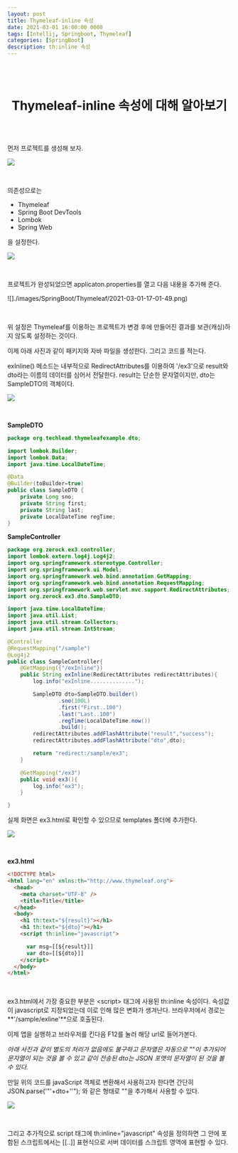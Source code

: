 ```yaml
---
layout: post
title: Thymeleaf-inline 속성
date: 2021-03-01 16:00:00 0000
tags: [Intellij, Springboot, Thymeleaf]
categories: [SpringBoot]
description: th:inline 속성
---
```


<br><br>

# <center>Thymeleaf-inline 속성에 대해 알아보기</center>

<br><br>

먼저 프로젝트를 생성해 보자.

![](/images/SpringBoot/Thymeleaf/2021-03-01-16-59-05.png)

<br>

의존성으로는

- Thymeleaf
- Spring Boot DevTools
- Lombok
- Spring Web

을 설정한다.

![](/images/SpringBoot/Thymeleaf/2021-03-01-16-59-53.png)

<br>

프로젝트가 완성되었으면 applicaton.properties를 열고 다음 내용을 추가해 준다.

![]./images/SpringBoot/Thymeleaf/2021-03-01-17-01-49.png)

<br>

위 설정은 Thymeleaf를 이용하는 프로젝트가 변경 후에 만들어진 결과를 보관(캐싱)하지 않도록 설정하는 것이다.

이제 아래 사진과 같이 패키지와 자바 파일을 생성한다. 그리고 코드를 적는다.

exInline() 메소드는 내부적으로 RedirectAttributes를 이용하여 '/ex3'으로 result와 dto라는 이름의 데이터를 심어서 전달한다. result는 단순한 문자열이지만, dto는 SampleDTO의 객체이다.

![](/images/SpringBoot/Thymeleaf/2021-03-01-17-07-29.png)

<br>

**SampleDTO**

```java
package org.techlead.thymeleafexample.dto;

import lombok.Builder;
import lombok.Data;
import java.time.LocalDateTime;

@Data
@Builder(toBuilder=true)
public class SampleDTO {
    private Long sno;
    private String first;
    private String last;
    private LocalDateTime regTime;
}

```

**SampleController**

```java
package org.zerock.ex3.controller;
import lombok.extern.log4j.Log4j2;
import org.springframework.stereotype.Controller;
import org.springframework.ui.Model;
import org.springframework.web.bind.annotation.GetMapping;
import org.springframework.web.bind.annotation.RequestMapping;
import org.springframework.web.servlet.mvc.support.RedirectAttributes;
import org.zerock.ex3.dto.SampleDTO;

import java.time.LocalDateTime;
import java.util.List;
import java.util.stream.Collectors;
import java.util.stream.IntStream;

@Controller
@RequestMapping("/sample")
@Log4j2
public class SampleController{
    @GetMapping({"/exInline"})
    public String exInline(RedirectAttributes redirectAttributes){
        log.info("exInline..............");

        SampleDTO dto=SampleDTO.builder()
                .sno(100L)
                .first("First..100")
                .last("Last..100")
                .regTime(LocalDateTime.now())
                .build();
        redirectAttributes.addFlashAttribute("result","success");
        redirectAttributes.addFlashAttribute("dto",dto);

        return "redirect:/sample/ex3";
    }

    @GetMapping("/ex3")
    public void ex3(){
        log.info("ex3");
    }

}

```

실제 화면은 ex3.html로 확인할 수 있으므로 templates 폴더에 추가한다.

![](/images/SpringBoot/Thymeleaf/2021-03-01-17-08-50.png)

<br>

**ex3.html**

```html
<!DOCTYPE html>
<html lang="en" xmlns:th="http://www.thymeleaf.org">
  <head>
    <meta charset="UTF-8" />
    <title>Title</title>
  </head>
  <body>
    <h1 th:text="${result}"></h1>
    <h1 th:text="${dto}"></h1>
    <script th:inline="javascript">

      var msg=[[${result}]]
      var dto=[[${dto}]]
    </script>
  </body>
</html>
```

<br>

ex3.html에서 가장 중요한 부분은 \<script> 태그에 사용된 th:inline 속성이다. 속성값이 javascript로 지정되었는데 이로 인해 많은 변화가 생겨난다. 브라우저에서 경로는 **'/sample/exline'**으로 호출된다.

이제 앱을 실행하고 브라우저를 킨다음 F12를 눌러 해당 url로 들어가본다.

_아래 사진과 같이 별도의 처리가 없음에도 불구하고 문자열은 자동으로 ""이 추가되어 문자열이 되는 것을 볼 수 있고 같이 전송된 dto는 JSON 포맷의 문자열이 된 것을 볼 수 있다._

만일 위의 코드를 javaScript 객체로 변환해서 사용하고자 한다면 간단히 JSON.parse('\"'+dto+'\'"); 와 같은 형태로 ""을 추가해서 사용할 수 있다.

![](/images/SpringBoot/Thymeleaf/2021-03-01-17-13-52.png)

<br>

그리고 추가적으로 script 태그에 th:inline="javascript" 속성을 정의하면 그 안에 포함된 스크립트에서는 [[..]] 표현식으로 서버 데이터를 스크립트 영역에 표현할 수 있다. 
